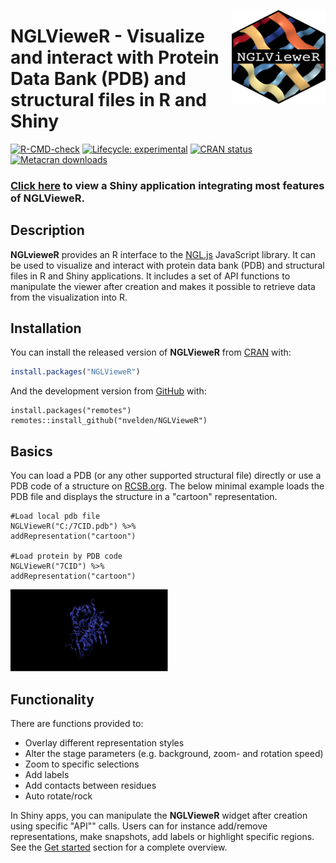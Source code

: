 <p align="center">
  <img src="man/figures/logo.png" height="150px" width="150px" align="right">
  <h1><strong>NGLVieweR</strong> - Visualize and interact with Protein Data Bank (PDB) and structural files in R and Shiny</h1>
</p>
<!-- badges: start -->

[![R-CMD-check](https://github.com/nvelden/NGLVieweR/workflows/R-CMD-check/badge.svg)](https://github.com/nvelden/NGLVieweR/actions) [![Lifecycle: experimental](https://img.shields.io/badge/lifecycle-experimental-orange.svg)](https://lifecycle.r-lib.org/articles/stages.html#experimental) 
[![CRAN status](https://www.r-pkg.org/badges/version/NGLVieweR)](https://CRAN.R-project.org/package=NGLVieweR)
[![Metacran downloads](https://cranlogs.r-pkg.org/badges/grand-total/NGLVieweR)](https://cran.r-project.org/package=NGLVieweR)
<!-- badges: end -->

### [Click here](https://niels-van-der-velden.shinyapps.io/shinyNGLVieweR/) to view a Shiny application integrating most features of **NGLVieweR**.

## Description

**NGLvieweR** provides an R interface to the [NGL.js](http://nglviewer.org/ngl/api/) JavaScript library. It can be used to visualize and interact with protein data bank (PDB) and structural files in R and Shiny applications. It includes a set of API functions to manipulate the viewer after creation and makes it possible to retrieve data from the visualization into R.

## Installation

You can install the released version of **NGLVieweR** from [CRAN](https://CRAN.R-project.org) with:

``` r
install.packages("NGLVieweR")
```

And the development version from [GitHub](https://github.com/) with:

``` {.r}
install.packages("remotes")
remotes::install_github("nvelden/NGLVieweR")
```

## Basics

You can load a PDB (or any other supported structural file) directly or use a PDB code of a structure on [RCSB.org](https://www.rcsb.org/). The below minimal example loads the PDB file and displays the structure in a "cartoon" representation.

``` {.r}
#Load local pdb file
NGLVieweR("C:/7CID.pdb") %>%
addRepresentation("cartoon")

#Load protein by PDB code
NGLVieweR("7CID") %>%
addRepresentation("cartoon")
```

<img src="man/figures/cartoon_representation.PNG" class="screenshot" width="50%"/>

## Functionality

There are functions provided to:

-   Overlay different representation styles
-   Alter the stage parameters (e.g. background, zoom- and rotation speed)
-   Zoom to specific selections
-   Add labels
-   Add contacts between residues
-   Auto rotate/rock

In Shiny apps, you can manipulate the **NGLVieweR** widget after creation using specific "API"" calls. Users can for instance add/remove representations, make snapshots, add labels or highlight specific regions. See the [Get started](https://nvelden.github.io/NGLVieweR/articles/NGLVieweR.html) section for a complete overview.
